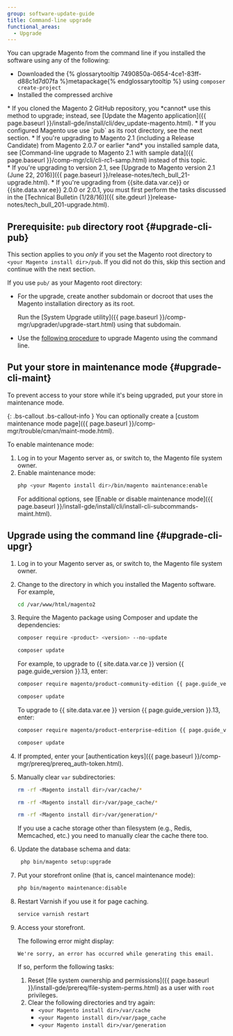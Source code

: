 ```yaml
---
group: software-update-guide
title: Command-line upgrade
functional_areas:
  - Upgrade
---
```


You can upgrade Magento from the command line if you installed the software using any of the following:

* Downloaded the {% glossarytooltip 7490850a-0654-4ce1-83ff-d88c1d7d07fa %}metapackage{% endglossarytooltip %} using `composer create-project`
* Installed the compressed archive

<div class="bs-callout bs-callout-info" id="info" markdown="1">
* If you cloned the Magento 2 GitHub repository, you *cannot* use this method to upgrade; instead, see [Update the Magento application]({{ page.baseurl }}/install-gde/install/cli/dev_update-magento.html).
* If you configured Magento use use `pub` as its root directory, see the next section.
* If you're upgrading to Magento 2.1 (including a Release Candidate) from Magento 2.0.7 or earlier *and* you installed sample data, see [Command-line upgrade to Magento 2.1 with sample data]({{ page.baseurl }}/comp-mgr/cli/cli-rc1-samp.html) instead of this topic.
</div>

<div class="bs-callout bs-callout-warning" markdown="1">
* If you're upgrading to version 2.1, see [Upgrade to Magento version 2.1 (June 22, 2016)]({{ page.baseurl }}/release-notes/tech_bull_21-upgrade.html).
* If you're upgrading from {{site.data.var.ce}} or {{site.data.var.ee}} 2.0.0 or 2.0.1, you must first perform the tasks discussed in the [Technical Bulletin (1/28/16)]({{ site.gdeurl }}release-notes/tech_bull_201-upgrade.html).
</div>

## Prerequisite: `pub` directory root {#upgrade-cli-pub}

This section applies to you *only* if you set the Magento root directory to `<your Magento install dir>/pub`.
If you did not do this, skip this section and continue with the next section.

If you use `pub/` as your Magento root directory:

* For the upgrade, create another subdomain or docroot that uses the Magento installation directory as its root.

  Run the [System Upgrade utility]({{ page.baseurl }}/comp-mgr/upgrader/upgrade-start.html) using that subdomain.
* Use the [following procedure](#upgrade-cli-upgr) to upgrade Magento using the command line.

## Put your store in maintenance mode {#upgrade-cli-maint}

To prevent access to your store while it's being upgraded, put your store in maintenance mode.

{: .bs-callout .bs-callout-info }
You can optionally create a [custom maintenance mode page]({{ page.baseurl }}/comp-mgr/trouble/cman/maint-mode.html).

To enable maintenance mode:

1. Log in to your Magento server as, or switch to, the Magento file system owner.
2. Enable maintenance mode:
   ```bash
   php <your Magento install dir>/bin/magento maintenance:enable
   ```
   For additional options, see [Enable or disable maintenance mode]({{ page.baseurl }}/install-gde/install/cli/install-cli-subcommands-maint.html).

## Upgrade using the command line {#upgrade-cli-upgr}

1. Log in to your Magento server as, or switch to, the Magento file system owner.
2. Change to the directory in which you installed the Magento software. For example,
   ```bash
   cd /var/www/html/magento2
   ```
3. Require the Magento package using Composer and update the dependencies:
   ```bash
   composer require <product> <version> --no-update
   ```
   ```bash
   composer update
   ```

   For example, to upgrade to {{ site.data.var.ce }} version {{ page.guide_version }}.13, enter:
   ```bash
   composer require magento/product-community-edition {{ page.guide_version }}.13 --no-update
   ```
   ```bash
   composer update
   ```
   To upgrade to {{ site.data.var.ee }} version {{ page.guide_version }}.13, enter:
   ```bash
   composer require magento/product-enterprise-edition {{ page.guide_version }}.13 --no-update
   ```
   ```bash
   composer update
   ```

3. If prompted, enter your [authentication keys]({{ page.baseurl }}/comp-mgr/prereq/prereq_auth-token.html).
4. Manually clear `var` subdirectories:

   ```bash
   rm -rf <Magento install dir>/var/cache/*
   ```
   ```bash
   rm -rf <Magento install dir>/var/page_cache/*
   ```
   ```bash
   rm -rf <Magento install dir>/var/generation/*
   ```

   <div class="bs-callout bs-callout-info" markdown="1">
   If you use a cache storage other than filesystem (e.g., Redis, Memcached, etc.) you need to manually clear the cache there too.
   </div>

4. Update the database schema and data:
   ```bash
    php bin/magento setup:upgrade
    ```
5. Put your storefront online (that is, cancel maintenance mode):
   ```bash
   php bin/magento maintenance:disable
   ```
6. Restart Varnish if you use it for page caching.
   ```bash
   service varnish restart
   ```

7. Access your storefront.

   The following error might display:
   ```terminal
   We're sorry, an error has occurred while generating this email.
   ```

   If so, perform the following tasks:

   1. Reset [file system ownership and permissions]({{ page.baseurl }}/install-gde/prereq/file-system-perms.html) as a user with `root` privileges.
   2. Clear the following directories and try again:
      * `<your Magento install dir>/var/cache`
      * `<your Magento install dir>/var/page_cache`
      * `<your Magento install dir>/var/generation`
